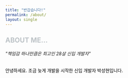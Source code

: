 ```yaml
---
title: "반갑습니다!"
permalink: /about/
layout: single
---
```


<span style="color:#BDC3C7">ABOUT ME...</span>
---

###### "책임감 하나만큼은 최고인 28살 신입 개발자"

<span style="color:#000000">안녕하세요. 조금 늦게 개발을 시작한 신입 개발자 박성현입니다.</span>





